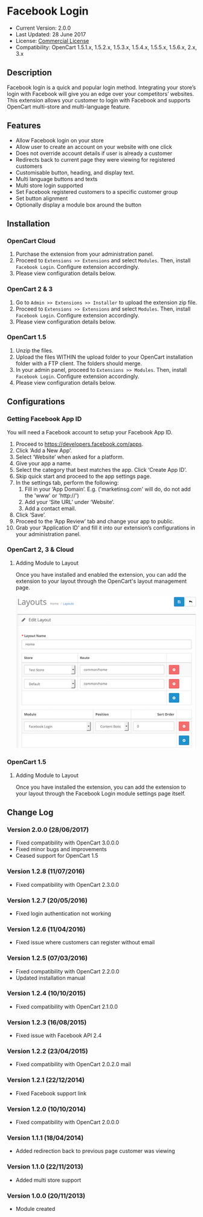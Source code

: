 # Facebook Login

* Current Version: 2.0.0
* Last Updated: 28 June 2017
* License: [Commercial License][1]
* Compatibility: OpenCart 1.5.1.x, 1.5.2.x, 1.5.3.x, 1.5.4.x, 1.5.5.x, 1.5.6.x, 2.x, 3.x


[1]: https://www.marketinsg.com/usage-license

## Description

Facebook login is a quick and popular login method. Integrating your store’s login with Facebook will give you an edge over your competitors’ websites. This extension allows your customer to login with Facebook and supports OpenCart multi-store and multi-language feature.

## Features

* Allow Facebook login on your store
* Allow user to create an account on your website with one click
* Does not override account details if user is already a customer
* Redirects back to current page they were viewing for registered customers
* Customisable button, heading, and display text.
* Multi language buttons and texts
* Multi store login supported
* Set Facebook registered customers to a specific customer group
* Set button alignment
* Optionally display a module box around the button

## Installation

### OpenCart Cloud

1. Purchase the extension from your administration panel.
2. Proceed to `Extensions >> Extensions` and select `Modules`. Then, install `Facebook Login`. Configure extension accordingly.
3. Please view configuration details below.

### OpenCart 2 & 3

1. Go to `Admin >> Extensions >> Installer` to upload the extension zip file.
2. Proceed to `Extensions >> Extensions` and select `Modules`. Then, install `Facebook Login`. Configure extension accordingly.
3. Please view configuration details below.

### OpenCart 1.5

1. Unzip the files.
2. Upload the files WITHIN the upload folder to your OpenCart installation folder with a FTP client. The folders should merge.
3. In your admin panel, proceed to `Extensions >> Modules`. Then, install `Facebook Login`. Configure extension accordingly.
4. Please view configuration details below.

## Configurations

### Getting Facebook App ID

You will need a Facebook account to setup your Facebook App ID.

1. Proceed to https://developers.facebook.com/apps.
2. Click ‘Add a New App’.
3. Select ‘Website’ when asked for a platform.
4. Give your app a name.
5. Select the category that best matches the app. Click ‘Create App ID’.
6. Skip quick start and proceed to the app settings page.
7. In the settings tab, perform the following:
	1. Fill in your ‘App Domain’. E.g. ('marketinsg.com' will do, do not add the 'www' or 'http://')
	2. Add your ‘Site URL’ under ‘Website’.
	3. Add a contact email.
8. Click ‘Save’.
9. Proceed to the ‘App Review’ tab and change your app to public.
10. Grab your ‘Application ID’ and fill it into our extension’s configurations in your administration panel.

### OpenCart 2, 3 & Cloud

1. Adding Module to Layout

	Once you have installed and enabled the extension, you can add the extension to your layout through the OpenCart's layout management page.

	![Screenshot](images/facebook_login/image-1.png)

### OpenCart 1.5

1. Adding Module to Layout

	Once you have installed the extension, you can add the extension to your layout through the Facebook Login module settings page itself.

## Change Log

### Version 2.0.0 (28/06/2017)
* Fixed compatibility with OpenCart 3.0.0.0
* Fixed minor bugs and improvements
* Ceased support for OpenCart 1.5
### Version 1.2.8 (11/07/2016)
* Fixed compatibility with OpenCart 2.3.0.0
### Version 1.2.7 (20/05/2016)
* Fixed login authentication not working
### Version 1.2.6 (11/04/2016)
* Fixed issue where customers can register without email
### Version 1.2.5 (07/03/2016)
* Fixed compatibility with OpenCart 2.2.0.0
* Updated installation manual
### Version 1.2.4 (10/10/2015)
* Fixed compatibility with OpenCart 2.1.0.0
### Version 1.2.3 (16/08/2015)
* Fixed issue with Facebook API 2.4
### Version 1.2.2 (23/04/2015)
* Fixed compatibility with OpenCart 2.0.2.0 mail
### Version 1.2.1 (22/12/2014)
* Fixed Facebook support link
### Version 1.2.0 (10/10/2014)
* Fixed compatibility with OpenCart 2.0.0.0
### Version 1.1.1 (18/04/2014)
* Added redirection back to previous page customer was viewing
### Version 1.1.0 (22/11/2013)
* Added multi store support
### Version 1.0.0 (20/11/2013)
* Module created